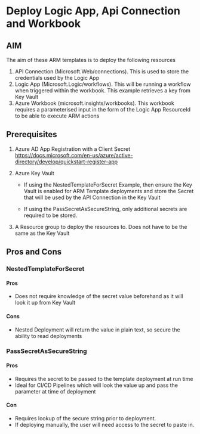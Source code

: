 # Deploy Logic App, Api Connection and Workbook

## AIM
The aim of these ARM templates is to deploy the following resources

1. API Connection (Microsoft.Web/connections). This is used to store the credentials used by the Logic App
2. Logic App (Microsoft.Logic/workflows). This will be running a workflow when triggered within the workbook. This example retrieves a key from Key Vault
3. Azure Workbook (microsoft.insights/workbooks). This workbook requires a parameterised input in the form of the Logic App ResourceId to be able to execute ARM actions


## Prerequisites

1. Azure AD App Registration with a Client Secret https://docs.microsoft.com/en-us/azure/active-directory/develop/quickstart-register-app

2. Azure Key Vault
    
    - If using the NestedTemplateForSecret Example, then ensure the Key Vault is enabled for ARM Template deployments and store the Secret that will be used by the API Connection in the Key Vault

    - If using the PassSecretAsSecureString, only additional secrets are required to be stored.

3. A Resource group to deploy the resources to. Does not have to be the same as the Key Vault


## Pros and Cons

### **NestedTemplateForSecret**

#### Pros
- Does not require knowledge of the secret value beforehand as it will look it up from Key Vault

#### Cons
- Nested Deployment will return the value in plain text, so secure the ability to read deployments


### **PassSecretAsSecureString**

#### Pros
- Requires the secret to be passed to the template deployment at run time
- Ideal for CI/CD Pipelines which will look the value up and pass the parameter at time of deployment

#### Con
- Requires lookup of the secure string prior to deployment. 
- If deploying manually, the user will need access to the secret to paste in.
